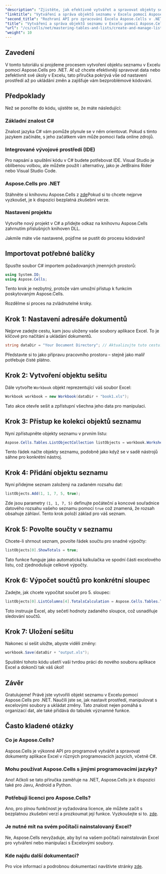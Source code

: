 ```yaml
---
"description": "Zjistěte, jak efektivně vytvářet a spravovat objekty seznamů v Excelu pomocí Aspose.Cells pro .NET. Tento komplexní podrobný návod vás provede procesem nastavení."
"linktitle": "Vytváření a správa objektů seznamu v Excelu pomocí Aspose.Cells"
"second_title": "Rozhraní API pro zpracování Excelu Aspose.Cells v .NET"
"title": "Vytváření a správa objektů seznamu v Excelu pomocí Aspose.Cells"
"url": "/cs/cells/net/mastering-tables-and-lists/create-and-manage-list-object/"
"weight": 10
---
```


## Zavedení

V tomto tutoriálu si projdeme procesem vytvoření objektu seznamu v Excelu pomocí Aspose.Cells pro .NET. Ať už chcete efektivněji spravovat data nebo zefektivnit své úkoly v Excelu, tato příručka pokrývá vše od nastavení prostředí až po ukládání změn a zajišťuje vám bezproblémové kódování.

## Předpoklady

Než se ponoříte do kódu, ujistěte se, že máte následující:

### Základní znalost C#
Znalost jazyka C# vám pomůže plynule se v něm orientovat. Pokud s tímto jazykem začínáte, s jeho začátkem vám může pomoci řada online zdrojů.

### Integrované vývojové prostředí (IDE)
Pro napsání a spuštění kódu v C# budete potřebovat IDE. Visual Studio je oblíbenou volbou, ale můžete použít i alternativy, jako je JetBrains Rider nebo Visual Studio Code.

### Aspose.Cells pro .NET
Stáhněte si knihovnu Aspose.Cells z [zde](https://releases.aspose.com/cells/net/)Pokud si to chcete nejprve vyzkoušet, je k dispozici bezplatná zkušební verze.

### Nastavení projektu
Vytvořte nový projekt v C# a přidejte odkaz na knihovnu Aspose.Cells zahrnutím příslušných knihoven DLL.

Jakmile máte vše nastavené, pojďme se pustit do procesu kódování!

## Importovat potřebné balíčky

Spusťte soubor C# importem požadovaných jmenných prostorů:

```csharp
using System.IO;
using Aspose.Cells;
```

Tento krok je nezbytný, protože vám umožní přístup k funkcím poskytovaným Aspose.Cells.

Rozdělme si proces na zvládnutelné kroky.

## Krok 1: Nastavení adresáře dokumentů

Nejprve zadejte cestu, kam jsou uloženy vaše soubory aplikace Excel. To je klíčové pro načítání a ukládání dokumentů.

```csharp
string dataDir = "Your Document Directory"; // Aktualizujte tuto cestu!
```

Představte si to jako přípravu pracovního prostoru – stejně jako malíř potřebuje čisté plátno.

## Krok 2: Vytvoření objektu sešitu

Dále vytvořte `Workbook` objekt reprezentující váš soubor Excel:

```csharp
Workbook workbook = new Workbook(dataDir + "book1.xls");
```

Tato akce otevře sešit a zpřístupní všechna jeho data pro manipulaci.

## Krok 3: Přístup ke kolekci objektů seznamu

Nyní zpřístupněte objekty seznamu v prvním listu:

```csharp
Aspose.Cells.Tables.ListObjectCollection listObjects = workbook.Worksheets[0].ListObjects;
```

Tento řádek načte objekty seznamu, podobně jako když se v sadě nástrojů sáhne pro konkrétní nástroj.

## Krok 4: Přidání objektu seznamu

Nyní přidejme seznam založený na zadaném rozsahu dat:

```csharp
listObjects.Add(1, 1, 7, 5, true);
```

Zde jsou parametry `(1, 1, 7, 5)` definujte počáteční a koncové souřadnice datového rozsahu vašeho seznamu pomocí `true` což znamená, že rozsah obsahuje záhlaví. Tento krok položí základ pro váš seznam.

## Krok 5: Povolte součty v seznamu

Chcete-li shrnout seznam, povolte řádek součtu pro snadné výpočty:

```csharp
listObjects[0].ShowTotals = true;
```

Tato funkce funguje jako automatická kalkulačka ve spodní části excelového listu, což zjednodušuje celkové výpočty.

## Krok 6: Výpočet součtů pro konkrétní sloupec

Zadejte, jak chcete vypočítat součet pro 5. sloupec:

```csharp
listObjects[0].ListColumns[4].TotalsCalculation = Aspose.Cells.Tables.TotalsCalculation.Sum; 
```

Toto instruuje Excel, aby sečetl hodnoty zadaného sloupce, což usnadňuje sledování součtů.

## Krok 7: Uložení sešitu

Nakonec si sešit uložte, abyste viděli změny:

```csharp
workbook.Save(dataDir + "output.xls");
```

Spuštění tohoto kódu ušetří vaši tvrdou práci do nového souboru aplikace Excel a dokončí tak váš úkol!

## Závěr

Gratulujeme! Právě jste vytvořili objekt seznamu v Excelu pomocí Aspose.Cells pro .NET. Naučili jste se, jak nastavit prostředí, manipulovat s excelovými soubory a ukládat změny. Tato znalost nejen pomáhá s organizací dat, ale také přidává do tabulek významné funkce.

## Často kladené otázky

### Co je Aspose.Cells?  
Aspose.Cells je výkonné API pro programově vytvářet a spravovat dokumenty aplikace Excel v různých programovacích jazycích, včetně C#.

### Mohu používat Aspose.Cells s jinými programovacími jazyky?  
Ano! Ačkoli se tato příručka zaměřuje na .NET, Aspose.Cells je k dispozici také pro Javu, Android a Python.

### Potřebuji licenci pro Aspose.Cells?  
Ano, pro plnou funkčnost je vyžadována licence, ale můžete začít s bezplatnou zkušební verzí a prozkoumat její funkce. Vyzkoušejte si to. [zde](https://releases.aspose.com/).

### Je nutné mít na svém počítači nainstalovaný Excel?  
Ne, Aspose.Cells nevyžaduje, aby byl na vašem počítači nainstalován Excel pro vytváření nebo manipulaci s Excelovými soubory.

### Kde najdu další dokumentaci?  
Pro více informací a podrobnou dokumentaci navštivte stránky [zde](https://reference.aspose.com/cells/net/).